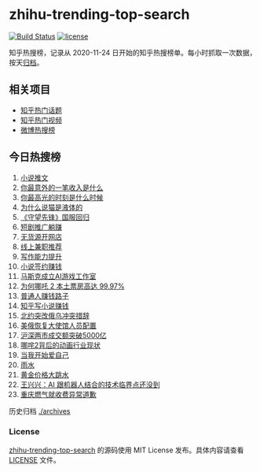 # zhihu-trending-top-search

[![Build Status](https://github.com/justjavac/zhihu-trending-top-search/workflows/ci/badge.svg?branch=main)](https://github.com/justjavac/zhihu-trending-top-search/actions)
[![license](https://img.shields.io/github/license/justjavac/zhihu-trending-top-search)](https://github.com/justjavac/zhihu-trending-top-search/blob/main/LICENSE)

知乎热搜榜，记录从 2020-11-24 日开始的知乎热搜榜单。每小时抓取一次数据，按天[归档](./archives)。

## 相关项目

- [知乎热门话题](https://github.com/justjavac/zhihu-trending-hot-questions)
- [知乎热门视频](https://github.com/justjavac/zhihu-trending-hot-video)
- [微博热搜榜](https://github.com/justjavac/weibo-trending-hot-search)

## 今日热搜榜

<!-- BEGIN -->
<!-- 最后更新时间 Wed Feb 19 2025 21:16:56 GMT+0800 (China Standard Time) -->

1. [小说推文](https://www.zhihu.com/search?q=%E5%B0%8F%E8%AF%B4%E6%8E%A8%E6%96%87)
1. [你最意外的一笔收入是什么](https://www.zhihu.com/search?q=%E4%BD%A0%E6%9C%80%E6%84%8F%E5%A4%96%E7%9A%84%E4%B8%80%E7%AC%94%E6%94%B6%E5%85%A5%E6%98%AF%E4%BB%80%E4%B9%88)
1. [你最高光的时刻是什么时候](https://www.zhihu.com/search?q=%E4%BD%A0%E6%9C%80%E9%AB%98%E5%85%89%E7%9A%84%E6%97%B6%E5%88%BB%E6%98%AF%E4%BB%80%E4%B9%88%E6%97%B6%E5%80%99)
1. [为什么说猫是液体的](https://www.zhihu.com/search?q=%E4%B8%BA%E4%BB%80%E4%B9%88%E8%AF%B4%E7%8C%AB%E6%98%AF%E6%B6%B2%E4%BD%93%E7%9A%84)
1. [《守望先锋》国服回归](https://www.zhihu.com/search?q=%E3%80%8A%E5%AE%88%E6%9C%9B%E5%85%88%E9%94%8B%E3%80%8B%E5%9B%BD%E6%9C%8D%E5%9B%9E%E5%BD%92)
1. [短剧推广躺赚](https://www.zhihu.com/search?q=%E7%9F%AD%E5%89%A7%E6%8E%A8%E5%B9%BF%E8%BA%BA%E8%B5%9A)
1. [无货源开网店](https://www.zhihu.com/search?q=%E6%97%A0%E8%B4%A7%E6%BA%90%E5%BC%80%E7%BD%91%E5%BA%97)
1. [线上兼职推荐](https://www.zhihu.com/search?q=%E7%BA%BF%E4%B8%8A%E5%85%BC%E8%81%8C%E6%8E%A8%E8%8D%90)
1. [写作能力提升](https://www.zhihu.com/search?q=%E5%86%99%E4%BD%9C%E8%83%BD%E5%8A%9B%E6%8F%90%E5%8D%87)
1. [小说签约赚钱](https://www.zhihu.com/search?q=%E5%B0%8F%E8%AF%B4%E7%AD%BE%E7%BA%A6%E8%B5%9A%E9%92%B1)
1. [马斯克成立AI游戏工作室](https://www.zhihu.com/search?q=%E9%A9%AC%E6%96%AF%E5%85%8B%E6%88%90%E7%AB%8BAI%E6%B8%B8%E6%88%8F%E5%B7%A5%E4%BD%9C%E5%AE%A4)
1. [为何哪吒 2 本土票房高达 99.97%](https://www.zhihu.com/search?q=%E4%B8%BA%E4%BD%95%E5%93%AA%E5%90%92%202%20%E6%9C%AC%E5%9C%9F%E7%A5%A8%E6%88%BF%E9%AB%98%E8%BE%BE%2099.97%25)
1. [普通人赚钱路子](https://www.zhihu.com/search?q=%E6%99%AE%E9%80%9A%E4%BA%BA%E8%B5%9A%E9%92%B1%E8%B7%AF%E5%AD%90)
1. [知乎写小说赚钱](https://www.zhihu.com/search?q=%E7%9F%A5%E4%B9%8E%E5%86%99%E5%B0%8F%E8%AF%B4%E8%B5%9A%E9%92%B1)
1. [北约突改俄乌冲突措辞](https://www.zhihu.com/search?q=%E5%8C%97%E7%BA%A6%E7%AA%81%E6%94%B9%E4%BF%84%E4%B9%8C%E5%86%B2%E7%AA%81%E6%8E%AA%E8%BE%9E)
1. [美俄恢复大使馆人员配置](https://www.zhihu.com/search?q=%E7%BE%8E%E4%BF%84%E6%81%A2%E5%A4%8D%E5%A4%A7%E4%BD%BF%E9%A6%86%E4%BA%BA%E5%91%98%E9%85%8D%E7%BD%AE)
1. [沪深两市成交额突破5000亿](https://www.zhihu.com/search?q=%E6%B2%AA%E6%B7%B1%E4%B8%A4%E5%B8%82%E6%88%90%E4%BA%A4%E9%A2%9D%E7%AA%81%E7%A0%B45000%E4%BA%BF)
1. [哪咤2背后的动画行业现状](https://www.zhihu.com/search?q=%E5%93%AA%E5%92%A42%E8%83%8C%E5%90%8E%E7%9A%84%E5%8A%A8%E7%94%BB%E8%A1%8C%E4%B8%9A%E7%8E%B0%E7%8A%B6)
1. [当我开始爱自己](https://www.zhihu.com/search?q=%E5%BD%93%E6%88%91%E5%BC%80%E5%A7%8B%E7%88%B1%E8%87%AA%E5%B7%B1)
1. [雨水](https://www.zhihu.com/search?q=%E9%9B%A8%E6%B0%B4)
1. [黄金价格大跳水](https://www.zhihu.com/search?q=%E9%BB%84%E9%87%91%E4%BB%B7%E6%A0%BC%E5%A4%A7%E8%B7%B3%E6%B0%B4)
1. [王兴兴：AI 跟机器人结合的技术临界点还没到](https://www.zhihu.com/search?q=%E7%8E%8B%E5%85%B4%E5%85%B4%EF%BC%9AAI%20%E8%B7%9F%E6%9C%BA%E5%99%A8%E4%BA%BA%E7%BB%93%E5%90%88%E7%9A%84%E6%8A%80%E6%9C%AF%E4%B8%B4%E7%95%8C%E7%82%B9%E8%BF%98%E6%B2%A1%E5%88%B0)
1. [重庆燃气就收费异常道歉](https://www.zhihu.com/search?q=%E9%87%8D%E5%BA%86%E7%87%83%E6%B0%94%E5%B0%B1%E6%94%B6%E8%B4%B9%E5%BC%82%E5%B8%B8%E9%81%93%E6%AD%89)

<!-- END -->

历史归档 [./archives](./archives)

### License

[zhihu-trending-top-search](https://github.com/justjavac/zhihu-trending-top-search) 的源码使用 MIT License
发布。具体内容请查看 [LICENSE](./LICENSE) 文件。
